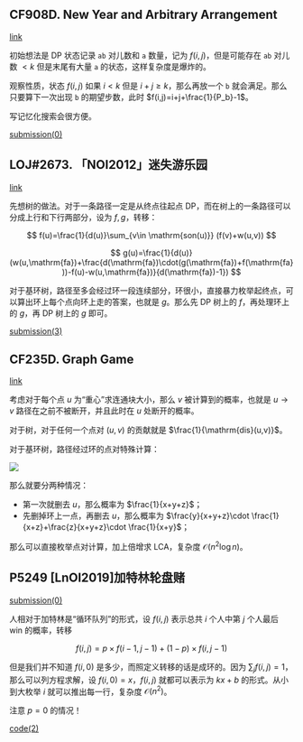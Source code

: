 

## CF908D. New Year and Arbitrary Arrangement

[link](https://codeforces.com/problemset/problem/908/D)

初始想法是 DP 状态记录 $\texttt{ab}$ 对儿数和 $\texttt{a}$ 数量，记为 $f(i,j)$，但是可能存在 $\texttt{ab}$ 对儿数 $<k$ 但是末尾有大量 $\texttt{a}$ 的状态，这样复杂度是爆炸的。

观察性质，状态 $f(i,j)$ 如果 $i<k$ 但是 $i+j\ge k$，那么再放一个 $\texttt{b}$ 就会满足。那么只要算下一次出现 $\texttt{b}$ 的期望步数，此时 $f(i,j)=i+j+\frac{1}{P_b}-1$。

写记忆化搜索会很方便。

[submission(0)](https://codeforces.com/contest/908/submission/130460112)

## LOJ#2673. 「NOI2012」迷失游乐园

[link](https://loj.ac/p/2673)

先想树的做法。对于一条路径一定是从终点往起点 DP，而在树上的一条路径可以分成上行和下行两部分，设为 $f,g$，转移：

$$
f(u)=\frac{1}{d(u)}\sum_{v\in \mathrm{son(u)}} (f(v)+w(u,v))
$$


$$
g(u)=\frac{1}{d(u)}(w(u,\mathrm{fa})+\frac{d(\mathrm{fa})\cdot(g(\mathrm{fa})+f(\mathrm{fa}))-f(u)-w(u,\mathrm{fa})}{d(\mathrm{fa})-1})
$$

对于基环树，路径至多会经过环一段连续部分，环很小，直接暴力枚举起终点，可以算出环上每个点向环上走的答案，也就是 $g$。那么先 DP 树上的 $f$，再处理环上的 $g$，再 DP 树上的 $g$ 即可。

[submission(3)](https://loj.ac/s/1267776)

## CF235D. Graph Game

[link](https://codeforces.com/problemset/problem/235/D)

考虑对于每个点 $u$ 为“重心”求连通块大小，那么 $v$ 被计算到的概率，也就是 $u\to v$ 路径在之前不被断开，并且此时在 $u$ 处断开的概率。

对于树，对于任何一个点对 $(u,v)$ 的贡献就是 $\frac{1}{\mathrm{dis}(u,v)}$。

对于基环树，路径经过环的点对特殊计算：

![](https://z3.ax1x.com/2021/10/07/5Suzge.png)

那么就要分两种情况：

- 第一次就删去 $u$，那么概率为 $\frac{1}{x+y+z}$；
- 先删掉环上一点，再删去 $u$，那么概率为 $\frac{y}{x+y+z}\cdot \frac{1}{x+z}+\frac{z}{x+y+z}\cdot \frac{1}{x+y}$；

那么可以直接枚举点对计算，加上倍增求 $\mathrm{LCA}$，复杂度 $\mathcal O(n^2\log n)$。

## P5249 [LnOI2019]加特林轮盘赌

[submission(0)](https://codeforces.com/contest/235/submission/131019872)

人相对于加特林是“循环队列”的形式，设 $f(i,j)$ 表示总共 $i$ 个人中第 $j$ 个人最后 win 的概率，转移

$$
f(i,j)=p\times f(i-1,j-1)+(1-p)\times f(i,j-1)
$$

但是我们并不知道 $f(i,0)$ 是多少，而照定义转移的话是成环的。因为 $\sum_{j}f(i,j)=1$，那么可以列方程求解，设 $f(i,0)=x$，$f(i,j)$ 就都可以表示为 $kx+b$ 的形式。从小到大枚举 $i$ 就可以推出每一行，复杂度 $\mathcal O(n^2)$。

注意 $p=0$ 的情况！

[code(2)](https://gitee.com/renamoe/pastebin/blob/master/LuoguP5249.cpp)





